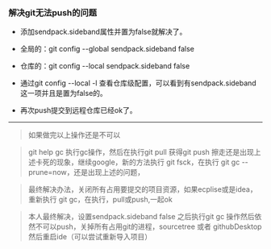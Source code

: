 ### 解决git无法push的问题
* 添加sendpack.sideband属性并置为false就解决了。

* 全局的：git config --global sendpack.sideband false

* 仓库的：git config --local sendpack.sideband false

* 通过git config --local -l 查看仓库级配置，可以看到有sendpack.sideband这一项并且是置为false的。

* 再次push提交到远程仓库已经ok了。




-----------------------------------

> 如果做完以上操作还是不可以

> git help gc 执行gc操作，然后在执行git pull 获得git push 擦走还是出现上述卡死的现象，继续google，新的方法执行 git fsck，在执行 git gc --prune=now，还是出现上述的问题，

> 最终解决办法，关闭所有占用要提交的项目资源，如果ecplise或是idea，重新执行 git gc，在执行，pull或push,一起ok


> 本人最终解决，设置sendpack.sideband false 之后执行git gc 操作然后依然不可以push，关掉所有占用git的进程，sourcetree 或者
> githubDesktop 然后重启ide（可以尝试重新导入项目）
